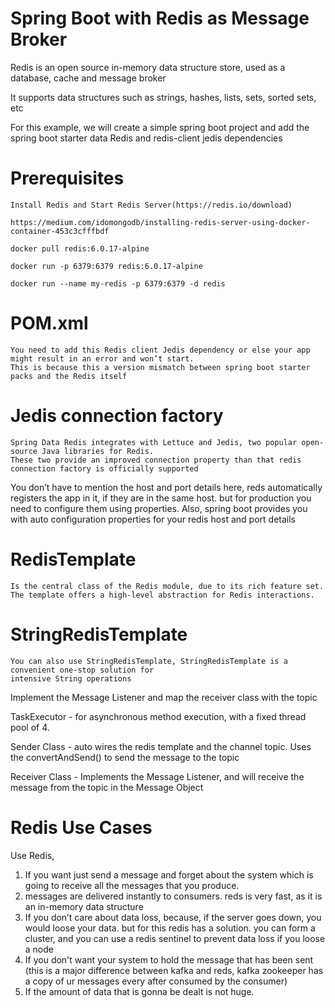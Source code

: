 # Spring Boot with Redis as Message Broker

Redis is an open source in-memory data structure store, used as a database, cache and message broker

It supports data structures such as strings, hashes, lists, sets, sorted sets, etc

For this example, we will create a simple spring boot project and add the spring boot starter data Redis and redis-client jedis dependencies

# Prerequisites

    Install Redis and Start Redis Server(https://redis.io/download)

    https://medium.com/idomongodb/installing-redis-server-using-docker-container-453c3cfffbdf
    
    docker pull redis:6.0.17-alpine
    
    docker run -p 6379:6379 redis:6.0.17-alpine

    docker run --name my-redis -p 6379:6379 -d redis
    

# POM.xml
    You need to add this Redis client Jedis dependency or else your app might result in an error and won’t start. 
    This is because this a version mismatch between spring boot starter packs and the Redis itself

# Jedis connection factory
    Spring Data Redis integrates with Lettuce and Jedis, two popular open-source Java libraries for Redis. 
    These two provide an improved connection property than that redis connection factory is officially supported

You don’t have to mention the host and port details here, reds automatically registers the app in it, 
if they are in the same host. but for production you need to configure them using properties. Also, spring boot provides you with auto configuration properties for your redis host and port details

# RedisTemplate
    Is the central class of the Redis module, due to its rich feature set. 
    The template offers a high-level abstraction for Redis interactions. 

# StringRedisTemplate
    You can also use StringRedisTemplate, StringRedisTemplate is a convenient one-stop solution for 
    intensive String operations

Implement the Message Listener and map the receiver class with the topic

TaskExecutor - for asynchronous method execution, with a fixed thread pool of 4.

Sender Class - auto wires the redis template and the channel topic. Uses the convertAndSend() to send the message to the topic

Receiver Class - Implements the Message Listener, and will receive the message from the topic in the Message Object

# Redis Use Cases
Use Redis,
1. If you want just send a message and forget about the system which is going to receive all the messages that you produce.
2. messages are delivered instantly to consumers. reds is very fast, as it is an in-memory data structure
3. If you  don’t care about data loss, because, if the server goes down, you would loose your data. but for this redis has a solution.  you can form a cluster, and you can use a redis sentinel to prevent data loss if you loose a node
4. If you don't want your system to hold the message that has been sent (this is a major difference between kafka and reds, kafka zookeeper has a copy of ur messages every after consumed by the consumer)
5. If the amount of data that is gonna be dealt is not huge.


